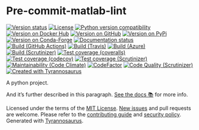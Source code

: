 # Pre-commit-matlab-lint

[![Version status](https://img.shields.io/pypi/status/pre-commit-matlab-lint)](https://pypi.org/project/pre-commit-matlab-lint)
[![License](https://img.shields.io/badge/License-MIT-blue.svg)](https://opensource.org/licenses/MIT)
[![Python version compatibility](https://img.shields.io/pypi/pyversions/pre-commit-matlab-lint)](https://pypi.org/project/pre-commit-matlab-lint)
[![Version on Docker Hub](https://img.shields.io/docker/v/ty.cumby/pre-commit-matlab-lint?color=green&label=Docker%20Hub)](https://hub.docker.com/repository/docker/ty.cumby/pre-commit-matlab-lint)
[![Version on GitHub](https://img.shields.io/github/v/release/ty.cumby/pre-commit-matlab-lint?include_prereleases&label=GitHub)](https://github.com/ty.cumby/pre-commit-matlab-lint/releases)
[![Version on PyPi](https://img.shields.io/pypi/v/precommitmatlablint)](https://pypi.org/project/precommitmatlablint)
[![Version on Conda-Forge](https://img.shields.io/conda/vn/conda-forge/pre-commit-matlab-lint?label=Conda-Forge)](https://anaconda.org/conda-forge/pre-commit-matlab-lint)
[![Documentation status](https://readthedocs.org/projects/pre-commit-matlab-lint/badge)](https://pre-commit-matlab-lint.readthedocs.io/en/stable)
[![Build (GitHub Actions)](https://img.shields.io/github/workflow/status/ty.cumby/pre-commit-matlab-lint/Build%20&%20test?label=Build%20&%20test)](https://github.com/ty.cumby/pre-commit-matlab-lint/actions)
[![Build (Travis)](https://img.shields.io/travis/ty.cumby/pre-commit-matlab-lint?label=Travis)](https://travis-ci.com/ty.cumby/pre-commit-matlab-lint)
[![Build (Azure)](https://img.shields.io/azure-devops/build/ty.cumby/<<key>>/<<defid>>?label=Azure)](https://dev.azure.com/ty.cumby/pre-commit-matlab-lint/_build?definitionId=1&_a=summary)
[![Build (Scrutinizer)](https://scrutinizer-ci.com/g/ty.cumby/pre-commit-matlab-lint/badges/build.png?b=main)](https://scrutinizer-ci.com/g/ty.cumby/pre-commit-matlab-lint/build-status/main)
[![Test coverage (coveralls)](https://coveralls.io/repos/github/ty.cumby/pre-commit-matlab-lint/badge.svg?branch=main&service=github)](https://coveralls.io/github/ty.cumby/pre-commit-matlab-lint?branch=main)
[![Test coverage (codecov)](https://codecov.io/github/ty.cumby/pre-commit-matlab-lint/coverage.svg)](https://codecov.io/gh/ty.cumby/pre-commit-matlab-lint)
[![Test coverage (Scrutinizer)](https://scrutinizer-ci.com/g/ty.cumby/pre-commit-matlab-lint/badges/coverage.png?b=main)](https://scrutinizer-ci.com/g/ty.cumby/pre-commit-matlab-lint/?branch=main)
[![Maintainability (Code Climate)](https://api.codeclimate.com/v1/badges/<<apikey>>/maintainability)](https://codeclimate.com/github/ty.cumby/pre-commit-matlab-lint/maintainability)
[![CodeFactor](https://www.codefactor.io/repository/github/dmyersturnbull/tyrannosaurus/badge)](https://www.codefactor.io/repository/github/dmyersturnbull/tyrannosaurus)
[![Code Quality (Scrutinizer)](https://scrutinizer-ci.com/g/ty.cumby/pre-commit-matlab-lint/badges/quality-score.png?b=main)](https://scrutinizer-ci.com/g/ty.cumby/pre-commit-matlab-lint/?branch=main)
[![Created with Tyrannosaurus](https://img.shields.io/badge/Created_with-Tyrannosaurus-0000ff.svg)](https://github.com/dmyersturnbull/tyrannosaurus)

A python project.

And it’s further described in this paragraph.
[See the docs 📚](https://pre-commit-matlab-lint.readthedocs.io/en/stable/) for more info.

Licensed under the terms of the [MIT License](https://spdx.org/licenses/MIT.html).
[New issues](https://github.com/ty.cumby/pre-commit-matlab-lint/issues) and pull requests are welcome.
Please refer to the [contributing guide](https://github.com/ty.cumby/pre-commit-matlab-lint/blob/main/CONTRIBUTING.md)
and [security policy](https://github.com/ty.cumby/pre-commit-matlab-lint/blob/main/SECURITY.md).
Generated with [Tyrannosaurus](https://github.com/dmyersturnbull/tyrannosaurus).
